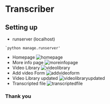 
# Transcriber

## Setting up
  -  runserver (localhost)
    

    `python manage.runserver'

- Homepage
  ![homepage]('https://raw.githubusercontent.com/kavin-create/transcriber/master/transcripter/Screenshots/t2.PNG')
- More info page
  ![moreinfopage]('https://github.com/kavin-create/transcriber/blob/master/transcripter/Screenshots/t2.PNG?raw=true')
- Video Library
  ![videolibrary]('https://github.com/kavin-create/transcriber/blob/master/transcripter/Screenshots/t3.PNG?raw=true')
- Add video Form
  ![addvideoform]('https://github.com/kavin-create/transcriber/blob/master/transcripter/Screenshots/t4.PNG?raw=true')
-  Video Library updated
   ![videolibraryupdated]('https://github.com/kavin-create/transcriber/blob/master/transcripter/Screenshots/t6.PNG?raw=true')
- Transcripted file
  ![transcriptedfile]('https://github.com/kavin-create/transcriber/blob/master/transcripter/Screenshots/t4.PNG?raw=true') 




### Thank you
